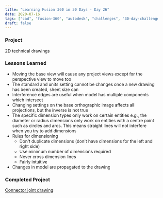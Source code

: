 ```yaml
---
title: "Learning Fusion 360 in 30 Days - Day 26"
date: 2020-07-16
tags: ["cad", "fusion-360", "autodesk", "challenges", "30-day-challenge", "fusion-360-in-30"]
draft: false
---
```

### Project
2D technical drawings

### Lessons Learned
- Moving the base view will cause any project views except for the perspective view to move too
- The standard and units setting cannot be changes once a new drawing has been created, sheet size can
- Interference edges are useful when model has multiple components which intersect
- Changing settings on the base orthographic image affects all projections, but the inverse is not true
- The specific dimension types only work on certain entities e.g., the diameter or radius dimensions only work on entities with a centre point such as circles and arcs. This means straight lines will not interfere when you try to add dimensions
- Rules for dimensioning
    - Don't duplicate dimensions (don't have dimensions for the left and right side)
    - Use minimum number of dimensions required
    - Never cross dimension lines
    - Fairly intuitive
- Changes in model are propagated to the drawing

### Completed Project
[Connector joint drawing](https://a360.co/38R20Uk)
